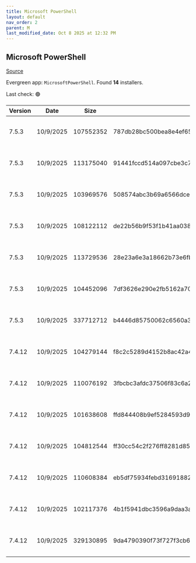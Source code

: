 ```yaml
---
title: Microsoft PowerShell
layout: default
nav_order: 2
parent: M
last_modified_date: Oct 8 2025 at 12:32 PM
---
```


## Microsoft PowerShell

[Source](https://docs.microsoft.com/powershell/)

Evergreen app: `MicrosoftPowerShell`. Found **14** installers.

Last check: 🟢

| Version | Date      | Size      | Sha256                                                           | Architecture | InstallerType | Type       | URI                                                                                                                                                                                                      | Release |
| ------- | --------- | --------- | ---------------------------------------------------------------- | ------------ | ------------- | ---------- | -------------------------------------------------------------------------------------------------------------------------------------------------------------------------------------------------------- | ------- |
| 7.5.3   | 10/9/2025 | 107552352 | 787db28bc500bea8e4ef652f54f6cf33fd06994103c02b239a48fd468fb00345 | ARM64        | Default       | exe        | [https://github.com/PowerShell/PowerShell/releases/download/v7.5.3/PowerShell-7.5.3-win-arm64.exe](https://github.com/PowerShell/PowerShell/releases/download/v7.5.3/PowerShell-7.5.3-win-arm64.exe)     | Stable  |
| 7.5.3   | 10/9/2025 | 113175040 | 91441fccd514a097cbe3c75488fd5ecbff68988ffcf690def7d38407bf9beaf5 | x64          | Default       | exe        | [https://github.com/PowerShell/PowerShell/releases/download/v7.5.3/PowerShell-7.5.3-win-x64.exe](https://github.com/PowerShell/PowerShell/releases/download/v7.5.3/PowerShell-7.5.3-win-x64.exe)         | Stable  |
| 7.5.3   | 10/9/2025 | 103969576 | 508574abc3b69a6566dce0e88f07a389fd7303cf8824b99da153e1bd04765150 | x86          | Default       | exe        | [https://github.com/PowerShell/PowerShell/releases/download/v7.5.3/PowerShell-7.5.3-win-x86.exe](https://github.com/PowerShell/PowerShell/releases/download/v7.5.3/PowerShell-7.5.3-win-x86.exe)         | Stable  |
| 7.5.3   | 10/9/2025 | 108122112 | de22b56b9f53f1b41aa038e6e9a1c56bfe31ca4b0700a9b887a1c92f46ad7424 | ARM64        | Default       | msi        | [https://github.com/PowerShell/PowerShell/releases/download/v7.5.3/PowerShell-7.5.3-win-arm64.msi](https://github.com/PowerShell/PowerShell/releases/download/v7.5.3/PowerShell-7.5.3-win-arm64.msi)     | Stable  |
| 7.5.3   | 10/9/2025 | 113729536 | 28e23a6e3a18662b73e6fb267855f31786fb95ec943111de9e9e1338844106b4 | x64          | Default       | msi        | [https://github.com/PowerShell/PowerShell/releases/download/v7.5.3/PowerShell-7.5.3-win-x64.msi](https://github.com/PowerShell/PowerShell/releases/download/v7.5.3/PowerShell-7.5.3-win-x64.msi)         | Stable  |
| 7.5.3   | 10/9/2025 | 104452096 | 7df3626e290e2fb5162a7077c699ce826334787e0d1c6969ad97e1582a5570f4 | x86          | Default       | msi        | [https://github.com/PowerShell/PowerShell/releases/download/v7.5.3/PowerShell-7.5.3-win-x86.msi](https://github.com/PowerShell/PowerShell/releases/download/v7.5.3/PowerShell-7.5.3-win-x86.msi)         | Stable  |
| 7.5.3   | 10/9/2025 | 337712712 | b4446d85750062c6560a3e262f832a1ef391c03c8eed52d8508271ba96c7da3c | x86          | Default       | msixbundle | [https://github.com/PowerShell/PowerShell/releases/download/v7.5.3/PowerShell-7.5.3.msixbundle](https://github.com/PowerShell/PowerShell/releases/download/v7.5.3/PowerShell-7.5.3.msixbundle)           | Stable  |
| 7.4.12  | 10/9/2025 | 104279144 | f8c2c5289d4152b8ac42a451f932811903a0aaf8dba00de86fe1d02b0cc7bec9 | ARM64        | Default       | exe        | [https://github.com/PowerShell/PowerShell/releases/download/v7.4.12/PowerShell-7.4.12-win-arm64.exe](https://github.com/PowerShell/PowerShell/releases/download/v7.4.12/PowerShell-7.4.12-win-arm64.exe) | LTS     |
| 7.4.12  | 10/9/2025 | 110076192 | 3fbcbc3afdc37506f83c6a2373901346f549f11f2a0795647c18af4376f69630 | x64          | Default       | exe        | [https://github.com/PowerShell/PowerShell/releases/download/v7.4.12/PowerShell-7.4.12-win-x64.exe](https://github.com/PowerShell/PowerShell/releases/download/v7.4.12/PowerShell-7.4.12-win-x64.exe)     | LTS     |
| 7.4.12  | 10/9/2025 | 101638608 | ffd844408b9ef5284593d9e29d9c2762045540e790c5213e994211d1c6372752 | x86          | Default       | exe        | [https://github.com/PowerShell/PowerShell/releases/download/v7.4.12/PowerShell-7.4.12-win-x86.exe](https://github.com/PowerShell/PowerShell/releases/download/v7.4.12/PowerShell-7.4.12-win-x86.exe)     | LTS     |
| 7.4.12  | 10/9/2025 | 104812544 | ff30cc54c2f276ff8281d8591a859642880f7b7fb4ffb3ed2aeb5128d7ab382b | ARM64        | Default       | msi        | [https://github.com/PowerShell/PowerShell/releases/download/v7.4.12/PowerShell-7.4.12-win-arm64.msi](https://github.com/PowerShell/PowerShell/releases/download/v7.4.12/PowerShell-7.4.12-win-arm64.msi) | LTS     |
| 7.4.12  | 10/9/2025 | 110608384 | eb5df75934febd316918826b860694227776098d2e1e1aba26a3f8c7f73c2f6a | x64          | Default       | msi        | [https://github.com/PowerShell/PowerShell/releases/download/v7.4.12/PowerShell-7.4.12-win-x64.msi](https://github.com/PowerShell/PowerShell/releases/download/v7.4.12/PowerShell-7.4.12-win-x64.msi)     | LTS     |
| 7.4.12  | 10/9/2025 | 102117376 | 4b1f5941dbc3596a9daa3a161c5e48f68b8778e90896f8b9d67bdc2554ce739b | x86          | Default       | msi        | [https://github.com/PowerShell/PowerShell/releases/download/v7.4.12/PowerShell-7.4.12-win-x86.msi](https://github.com/PowerShell/PowerShell/releases/download/v7.4.12/PowerShell-7.4.12-win-x86.msi)     | LTS     |
| 7.4.12  | 10/9/2025 | 329130895 | 9da4790390f73f727f3cb6ab785db6a0f9bddf1132335da1b73b955949b04d9a | x86          | Default       | msixbundle | [https://github.com/PowerShell/PowerShell/releases/download/v7.4.12/PowerShell-7.4.12.msixbundle](https://github.com/PowerShell/PowerShell/releases/download/v7.4.12/PowerShell-7.4.12.msixbundle)       | LTS     |

